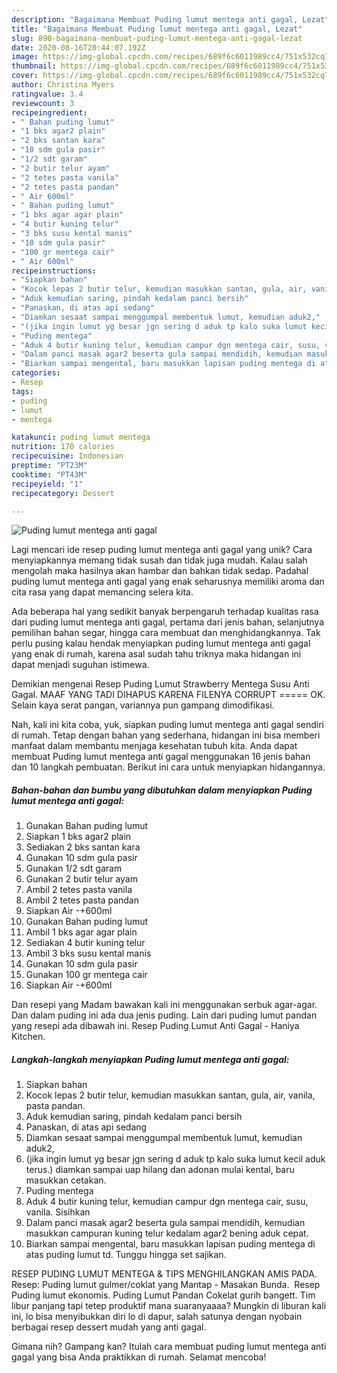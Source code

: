```yaml
---
description: "Bagaimana Membuat Puding lumut mentega anti gagal, Lezat"
title: "Bagaimana Membuat Puding lumut mentega anti gagal, Lezat"
slug: 890-bagaimana-membuat-puding-lumut-mentega-anti-gagal-lezat
date: 2020-08-16T20:44:07.192Z
image: https://img-global.cpcdn.com/recipes/689f6c6011989cc4/751x532cq70/puding-lumut-mentega-anti-gagal-foto-resep-utama.jpg
thumbnail: https://img-global.cpcdn.com/recipes/689f6c6011989cc4/751x532cq70/puding-lumut-mentega-anti-gagal-foto-resep-utama.jpg
cover: https://img-global.cpcdn.com/recipes/689f6c6011989cc4/751x532cq70/puding-lumut-mentega-anti-gagal-foto-resep-utama.jpg
author: Christina Myers
ratingvalue: 3.4
reviewcount: 3
recipeingredient:
- " Bahan puding lumut"
- "1 bks agar2 plain"
- "2 bks santan kara"
- "10 sdm gula pasir"
- "1/2 sdt garam"
- "2 butir telur ayam"
- "2 tetes pasta vanila"
- "2 tetes pasta pandan"
- " Air 600ml"
- " Bahan puding lumut"
- "1 bks agar agar plain"
- "4 butir kuning telur"
- "3 bks susu kental manis"
- "10 sdm gula pasir"
- "100 gr mentega cair"
- " Air 600ml"
recipeinstructions:
- "Siapkan bahan"
- "Kocok lepas 2 butir telur, kemudian masukkan santan, gula, air, vanila, pasta pandan."
- "Aduk kemudian saring, pindah kedalam panci bersih"
- "Panaskan, di atas api sedang"
- "Diamkan sesaat sampai menggumpal membentuk lumut, kemudian aduk2,"
- "(jika ingin lumut yg besar jgn sering d aduk tp kalo suka lumut kecil aduk terus.) diamkan sampai uap hilang dan adonan mulai kental, baru masukkan cetakan."
- "Puding mentega"
- "Aduk 4 butir kuning telur, kemudian campur dgn mentega cair, susu, vanila. Sisihkan"
- "Dalam panci masak agar2 beserta gula sampai mendidih, kemudian masukkan campuran kuning telur kedalam agar2 bening aduk cepat."
- "Biarkan sampai mengental, baru masukkan lapisan puding mentega di atas puding lumut td. Tunggu hingga set sajikan."
categories:
- Resep
tags:
- puding
- lumut
- mentega

katakunci: puding lumut mentega 
nutrition: 170 calories
recipecuisine: Indonesian
preptime: "PT23M"
cooktime: "PT43M"
recipeyield: "1"
recipecategory: Dessert

---
```



![Puding lumut mentega anti gagal](https://img-global.cpcdn.com/recipes/689f6c6011989cc4/751x532cq70/puding-lumut-mentega-anti-gagal-foto-resep-utama.jpg)

Lagi mencari ide resep puding lumut mentega anti gagal yang unik? Cara menyiapkannya memang tidak susah dan tidak juga mudah. Kalau salah mengolah maka hasilnya akan hambar dan bahkan tidak sedap. Padahal puding lumut mentega anti gagal yang enak seharusnya memiliki aroma dan cita rasa yang dapat memancing selera kita.

Ada beberapa hal yang sedikit banyak berpengaruh terhadap kualitas rasa dari puding lumut mentega anti gagal, pertama dari jenis bahan, selanjutnya pemilihan bahan segar, hingga cara membuat dan menghidangkannya. Tak perlu pusing kalau hendak menyiapkan puding lumut mentega anti gagal yang enak di rumah, karena asal sudah tahu triknya maka hidangan ini dapat menjadi suguhan istimewa.

Demikian mengenai Resep Puding Lumut Strawberry Mentega Susu Anti Gagal. MAAF YANG TADI DIHAPUS KARENA FILENYA CORRUPT ===== OK. Selain kaya serat pangan, variannya pun gampang dimodifikasi.


Nah, kali ini kita coba, yuk, siapkan puding lumut mentega anti gagal sendiri di rumah. Tetap dengan bahan yang sederhana, hidangan ini bisa memberi manfaat dalam membantu menjaga kesehatan tubuh kita. Anda dapat membuat Puding lumut mentega anti gagal menggunakan 16 jenis bahan dan 10 langkah pembuatan. Berikut ini cara untuk menyiapkan hidangannya.

<!--inarticleads1-->

##### Bahan-bahan dan bumbu yang dibutuhkan dalam menyiapkan Puding lumut mentega anti gagal:

1. Gunakan  Bahan puding lumut
1. Siapkan 1 bks agar2 plain
1. Sediakan 2 bks santan kara
1. Gunakan 10 sdm gula pasir
1. Gunakan 1/2 sdt garam
1. Gunakan 2 butir telur ayam
1. Ambil 2 tetes pasta vanila
1. Ambil 2 tetes pasta pandan
1. Siapkan  Air -+600ml
1. Gunakan  Bahan puding lumut
1. Ambil 1 bks agar agar plain
1. Sediakan 4 butir kuning telur
1. Ambil 3 bks susu kental manis
1. Gunakan 10 sdm gula pasir
1. Gunakan 100 gr mentega cair
1. Siapkan  Air -+600ml


Dan resepi yang Madam bawakan kali ini menggunakan serbuk agar-agar. Dan dalam puding ini ada dua jenis puding. Lain dari puding lumut pandan yang resepi ada dibawah ini. Resep Puding Lumut Anti Gagal - Haniya Kitchen. 

<!--inarticleads2-->

##### Langkah-langkah menyiapkan Puding lumut mentega anti gagal:

1. Siapkan bahan
1. Kocok lepas 2 butir telur, kemudian masukkan santan, gula, air, vanila, pasta pandan.
1. Aduk kemudian saring, pindah kedalam panci bersih
1. Panaskan, di atas api sedang
1. Diamkan sesaat sampai menggumpal membentuk lumut, kemudian aduk2,
1. (jika ingin lumut yg besar jgn sering d aduk tp kalo suka lumut kecil aduk terus.) diamkan sampai uap hilang dan adonan mulai kental, baru masukkan cetakan.
1. Puding mentega
1. Aduk 4 butir kuning telur, kemudian campur dgn mentega cair, susu, vanila. Sisihkan
1. Dalam panci masak agar2 beserta gula sampai mendidih, kemudian masukkan campuran kuning telur kedalam agar2 bening aduk cepat.
1. Biarkan sampai mengental, baru masukkan lapisan puding mentega di atas puding lumut td. Tunggu hingga set sajikan.


RESEP PUDING LUMUT MENTEGA &amp; TIPS MENGHILANGKAN AMIS PADA. Resep: Puding lumut gulmer/coklat yang Mantap - Masakan Bunda. ️ Resep Puding lumut ekonomis. Puding Lumut Pandan Cokelat gurih bangett. Tim libur panjang tapi tetep produktif mana suaranyaaaa? Mungkin di liburan kali ini, lo bisa menyibukkan diri lo di dapur, salah satunya dengan nyobain berbagai resep dessert mudah yang anti gagal. 

Gimana nih? Gampang kan? Itulah cara membuat puding lumut mentega anti gagal yang bisa Anda praktikkan di rumah. Selamat mencoba!
